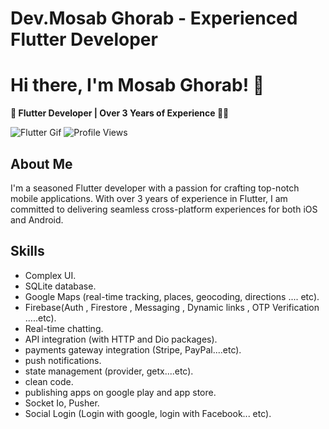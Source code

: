 <!DOCTYPE html>
<html>
<head>
  <h1>Dev.Mosab Ghorab - Experienced Flutter Developer</h1>
</head>
<body>

  <h1>Hi there, I'm Mosab Ghorab! 👋</h1>

  <p><strong>🚀 Flutter Developer | Over 3 Years of Experience 📱✨</strong></p>

  <!-- Add a lovely gif here -->
  <img src="https://example.com/your-lovely-gif.gif" alt="Flutter Gif">

  <img alt="Profile Views" src="https://komarev.com/ghpvc/?username=your-github-username&color=blue">

  <h2>About Me</h2>

  <p>
    I'm a seasoned Flutter developer with a passion for crafting top-notch mobile applications. With over 3 years of experience in Flutter, I am committed to delivering seamless cross-platform experiences for both iOS and Android.
  </p>

  <h2>Skills</h2>

  <!-- Add some animated elements -->
  <ul>
    <li>Complex UI.</li>
    <li>SQLite database.</li>
    <li>Google Maps (real-time tracking, places, geocoding, directions .... etc).</li>
    <!-- Add more skills -->
    <!-- Add animations to the skills list to make it more lively -->
    <li class="animate__animated animate__bounceIn">Firebase(Auth , Firestore , Messaging , Dynamic links , OTP Verification .....etc).</li>
    <li class="animate__animated animate__bounceIn">Real-time chatting.</li>
    <li class="animate__animated animate__bounceIn">API integration (with HTTP and Dio packages).</li>
    <li class="animate__animated animate__bounceIn">payments gateway integration (Stripe, PayPal....etc).</li>
    <li class="animate__animated animate__bounceIn">push notifications.</li>
    <li class="animate__animated animate__bounceIn">state management (provider, getx....etc).</li>
    <li class="animate__animated animate__bounceIn">clean code.</li>
    <li class="animate__animated animate__bounceIn">publishing apps on google play and app store.</li>
    <li class="animate__animated animate__bounceIn">Socket Io, Pusher.</li>
    <li class="animate__animated animate__bounceIn">Social Login (Login with google, login with Facebook... etc).</li>
